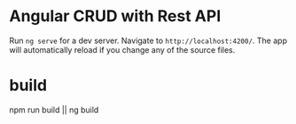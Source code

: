 # Angular CRUD with Rest API
Run `ng serve` for a dev server. Navigate to `http://localhost:4200/`. The app will automatically reload if you change any of the source files.

# build
npm run build      ||       ng build